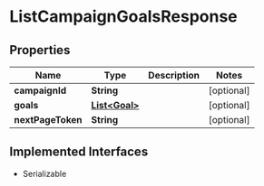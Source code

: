 

# ListCampaignGoalsResponse


## Properties

| Name | Type | Description | Notes |
|------------ | ------------- | ------------- | -------------|
|**campaignId** | **String** |  |  [optional] |
|**goals** | [**List&lt;Goal&gt;**](Goal.md) |  |  [optional] |
|**nextPageToken** | **String** |  |  [optional] |


## Implemented Interfaces

* Serializable

